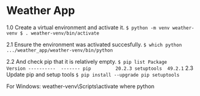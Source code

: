 # Weather App

1.0 Create a virtual environment and activate it.
`
$ python -m venv weather-venv
$ . weather-venv/bin/activate
`

2.1 Ensure the environment was activated succesfully.
`
$ which python
    .../weather_app/weather-venv/bin/python
`

2.2  And check pip that it is relatively empty. 
`
$ pip list
    Package     Version
    ----------  -------
    pip         20.2.3
    setuptools  49.2.1
`
2.3 Update pip and setup tools
`
$ pip install --upgrade pip setuptools
`

For Windows:
    weather-venv\Scripts\activate
    where python

